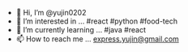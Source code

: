 - 👋 Hi, I’m @yujin0202
- 👀 I’m interested in ... #react #python #food-tech
- 🌱 I’m currently learning ... #java #react
- 📫 How to reach me ... express.yujin@gmail.com

<!---
yujin0202/yujin0202 is a ✨ special ✨ repository because its `README.md` (this file) appears on your GitHub profile.
You can click the Preview link to take a look at your changes.
--->
